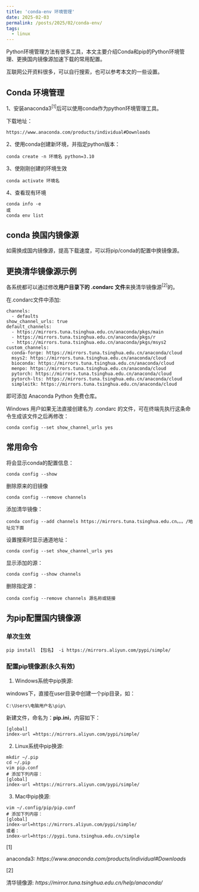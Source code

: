 ```yaml
---
title: 'conda-env 环境管理'
date: 2025-02-03
permalink: /posts/2025/02/conda-env/
tags:
  - linux
---
```


<section id="nice" data-tool="mdnice编辑器" data-website="https://www.mdnice.com"><p data-tool="mdnice编辑器">Python环境管理方法有很多工具，本文主要介绍Conda和pip的Python环境管理、更换国内镜像源加速下载的常用配置。</p>
<p data-tool="mdnice编辑器">互联网公开资料很多，可以自行搜索，也可以参考本文的一些设置。</p>
<h1 data-tool="mdnice编辑器"><span class="prefix"></span><span class="content">Conda 环境管理</span><span class="suffix"></span></h1>
<p data-tool="mdnice编辑器">1、安装<span class="footnote-word">anaconda3</span><sup class="footnote-ref">[1]</sup>后可以使用conda作为python环境管理工具。</p>
<p data-tool="mdnice编辑器">下载地址：</p>
<pre class="custom" data-tool="mdnice编辑器"><code class="hljs">https://www.anaconda.com/products/individual<span class="hljs-comment">#Downloads</span><br></code></pre>
<p data-tool="mdnice编辑器">2、使用conda创建新环境，并指定python版本：</p>
<pre class="custom" data-tool="mdnice编辑器"><code class="hljs">conda&nbsp;create&nbsp;-n&nbsp;环境名&nbsp;python=<span class="hljs-number">3.10</span><br></code></pre>
<p data-tool="mdnice编辑器">3、使刚刚创建的环境生效</p>
<pre class="custom" data-tool="mdnice编辑器"><code class="hljs">conda&nbsp;activate&nbsp;环境名<br></code></pre>
<p data-tool="mdnice编辑器">4、查看现有环境</p>
<pre class="custom" data-tool="mdnice编辑器"><code class="hljs">conda&nbsp;info&nbsp;-e<br>或<br>conda&nbsp;env&nbsp;list<br></code></pre>
<h1 data-tool="mdnice编辑器"><span class="prefix"></span><span class="content">conda 换国内镜像源</span><span class="suffix"></span></h1>
<p data-tool="mdnice编辑器">如需换成国内镜像源，提高下载速度，可以将pip/conda的配置中换镜像源。</p>
<h2 data-tool="mdnice编辑器"><span class="prefix"></span><span class="content">更换清华镜像源示例</span><span class="suffix"></span></h2>
<p data-tool="mdnice编辑器">各系统都可以通过修改<strong>用户目录下的 .condarc 文件</strong>来换<span class="footnote-word">清华镜像源</span><sup class="footnote-ref">[2]</sup>的。</p>
<p data-tool="mdnice编辑器">在.condarc文件中添加:</p>
<pre class="custom" data-tool="mdnice编辑器"><code class="hljs">channels:<br>&nbsp;&nbsp;-&nbsp;defaults<br>show_channel_urls:&nbsp;<span class="hljs-literal">true</span><br>default_channels:<br>&nbsp;&nbsp;-&nbsp;https://mirrors.tuna.tsinghua.edu.cn/anaconda/pkgs/main<br>&nbsp;&nbsp;-&nbsp;https://mirrors.tuna.tsinghua.edu.cn/anaconda/pkgs/r<br>&nbsp;&nbsp;-&nbsp;https://mirrors.tuna.tsinghua.edu.cn/anaconda/pkgs/msys2<br>custom_channels:<br>&nbsp;&nbsp;conda-forge:&nbsp;https://mirrors.tuna.tsinghua.edu.cn/anaconda/cloud<br>&nbsp;&nbsp;msys2:&nbsp;https://mirrors.tuna.tsinghua.edu.cn/anaconda/cloud<br>&nbsp;&nbsp;bioconda:&nbsp;https://mirrors.tuna.tsinghua.edu.cn/anaconda/cloud<br>&nbsp;&nbsp;menpo:&nbsp;https://mirrors.tuna.tsinghua.edu.cn/anaconda/cloud<br>&nbsp;&nbsp;pytorch:&nbsp;https://mirrors.tuna.tsinghua.edu.cn/anaconda/cloud<br>&nbsp;&nbsp;pytorch-lts:&nbsp;https://mirrors.tuna.tsinghua.edu.cn/anaconda/cloud<br>&nbsp;&nbsp;simpleitk:&nbsp;https://mirrors.tuna.tsinghua.edu.cn/anaconda/cloud<br></code></pre>
<p data-tool="mdnice编辑器">即可添加 Anaconda Python 免费仓库。</p>
<p data-tool="mdnice编辑器">Windows 用户如果无法直接创建名为 .condarc 的文件，可在终端先执行这条命令生成该文件之后再修改：</p>
<pre class="custom" data-tool="mdnice编辑器"><code class="hljs">conda&nbsp;config&nbsp;--set&nbsp;show_channel_urls&nbsp;yes&nbsp;<br></code></pre>
<h2 data-tool="mdnice编辑器"><span class="prefix"></span><span class="content">常用命令</span><span class="suffix"></span></h2>
<p data-tool="mdnice编辑器">将会显示conda的配置信息：</p>
<pre class="custom" data-tool="mdnice编辑器"><code class="hljs">conda&nbsp;config&nbsp;--show<br></code></pre>
<p data-tool="mdnice编辑器">删除原来的旧镜像</p>
<pre class="custom" data-tool="mdnice编辑器"><code class="hljs">conda&nbsp;config&nbsp;--remove&nbsp;channels<br></code></pre>
<p data-tool="mdnice编辑器">添加清华镜像：</p>
<pre class="custom" data-tool="mdnice编辑器"><code class="hljs">conda&nbsp;config&nbsp;--add&nbsp;channels&nbsp;https://mirrors.tuna.tsinghua.edu.cn。。。/地址见下面<br></code></pre>
<p data-tool="mdnice编辑器">设置搜索时显示通道地址：</p>
<pre class="custom" data-tool="mdnice编辑器"><code class="hljs">conda&nbsp;config&nbsp;--set&nbsp;show_channel_urls&nbsp;yes<br></code></pre>
<p data-tool="mdnice编辑器">显示添加的源：</p>
<pre class="custom" data-tool="mdnice编辑器"><code class="hljs">conda&nbsp;config&nbsp;--show&nbsp;channels<br></code></pre>
<p data-tool="mdnice编辑器">删除指定源：</p>
<pre class="custom" data-tool="mdnice编辑器"><code class="hljs">conda&nbsp;config&nbsp;--remove&nbsp;channels&nbsp;源名称或链接<br></code></pre>
<h1 data-tool="mdnice编辑器"><span class="prefix"></span><span class="content">为pip配置国内镜像源</span><span class="suffix"></span></h1>
<h3 data-tool="mdnice编辑器"><span class="prefix"></span><span class="content">单次生效</span><span class="suffix"></span></h3>
<pre class="custom" data-tool="mdnice编辑器"><code class="hljs">pip&nbsp;install&nbsp;【包名】&nbsp;-i&nbsp;https://mirrors.aliyun.com/pypi/simple/<br></code></pre>
<h3 data-tool="mdnice编辑器"><span class="prefix"></span><span class="content">配置pip镜像源(永久有效)</span><span class="suffix"></span></h3>
<ol data-tool="mdnice编辑器">
<li><section>Windows系统中pip换源:</section></li></ol>
<p data-tool="mdnice编辑器">windows下，直接在user目录中创建一个pip目录，如：</p>
<pre class="custom" data-tool="mdnice编辑器"><code class="hljs">C:\Users\电脑用户名\pip\<br></code></pre>
<p data-tool="mdnice编辑器">新建文件，命名为：<strong>pip.ini</strong>，内容如下：</p>
<pre class="custom" data-tool="mdnice编辑器"><code class="hljs">[global]&nbsp;<br>index-url&nbsp;=https://mirrors.aliyun.com/pypi/simple/<br></code></pre>
<ol start="2" data-tool="mdnice编辑器">
<li><section>Linux系统中pip换源:</section></li></ol>
<pre class="custom" data-tool="mdnice编辑器"><code class="hljs">mkdir&nbsp;~/.pip<br><span class="hljs-built_in">cd</span>&nbsp;~/.pip<br>vim&nbsp;pip.conf<br><span class="hljs-comment">#&nbsp;添加下列内容：</span><br>[global]&nbsp;<br>index-url&nbsp;=https://mirrors.aliyun.com/pypi/simple/<br></code></pre>
<ol start="3" data-tool="mdnice编辑器">
<li><section>Mac中pip换源:</section></li></ol>
<pre class="custom" data-tool="mdnice编辑器"><code class="hljs">vim&nbsp;~/.config/pip/pip.conf<br><span class="hljs-comment">#&nbsp;添加下列内容：</span><br>[global]&nbsp;<br>index-url=https://mirrors.aliyun.com/pypi/simple/<br>或者：<br>index-url=https://pypi.tuna.tsinghua.edu.cn/simple<br></code></pre>
<section class="footnotes-sep" data-tool="mdnice编辑器"></section>
<section class="footnotes" data-tool="mdnice编辑器">
<span id="fn1" class="footnote-item"><span class="footnote-num">[1] </span><p>anaconda3: <em>https://www.anaconda.com/products/individual#Downloads</em></p>
</span>
<span id="fn2" class="footnote-item"><span class="footnote-num">[2] </span><p>清华镜像源: <em>https://mirror.tuna.tsinghua.edu.cn/help/anaconda/</em></p>
</span>
</section>
</section>